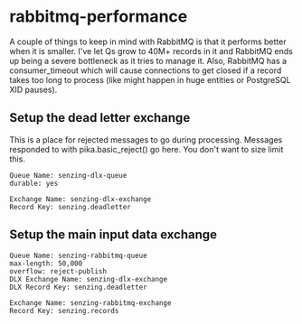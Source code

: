 # rabbitmq-performance

A couple of things to keep in mind with RabbitMQ is that it performs better when it is smaller.  I've let Qs grow to 40M+ records in it and RabbitMQ ends up being a severe bottleneck as it tries to manage it.  Also, RabbitMQ has a consumer_timeout which will cause connections to get closed if a record takes too long to process (like might happen in huge entities or PostgreSQL XID pauses).

## Setup the dead letter exchange
This is a place for rejected messages to go during processing.  Messages responded to with pika.basic_reject() go here.  You don't want to size limit this.
```
Queue Name: senzing-dlx-queue
durable: yes

Exchange Name: senzing-dlx-exchange
Record Key: senzing.deadletter
```

## Setup the main input data exchange
```
Queue Name: senzing-rabbitmq-queue
max-length: 50,000
overflow: reject-publish
DLX Exchange Name: senzing-dlx-exchange
DLX Record Key: senzing.deadletter

Exchange Name: senzing-rabbitmq-exchange
Record Key: senzing.records
```


